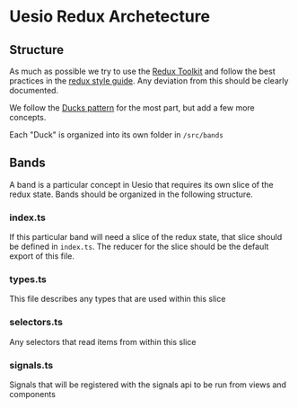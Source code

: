 # Uesio Redux Archetecture

## Structure

As much as possible we try to use the [Redux Toolkit](https://redux-toolkit.js.org/) and follow the best practices in the [redux style guide](https://redux.js.org/style-guide/style-guide). Any deviation from this should be clearly documented.

We follow the [Ducks pattern](https://www.freecodecamp.org/news/scaling-your-redux-app-with-ducks-6115955638be/) for the most part, but add a few more concepts.

Each "Duck" is organized into its own folder in `/src/bands`

## Bands

A band is a particular concept in Uesio that requires its own slice of the redux state. Bands should be organized in the following structure.

### index.ts

If this particular band will need a slice of the redux state, that slice should be defined in `index.ts`. The reducer for the slice should be the default export of this file.

### types.ts

This file describes any types that are used within this slice

### selectors.ts

Any selectors that read items from within this slice

### signals.ts

Signals that will be registered with the signals api to be run from views and components
